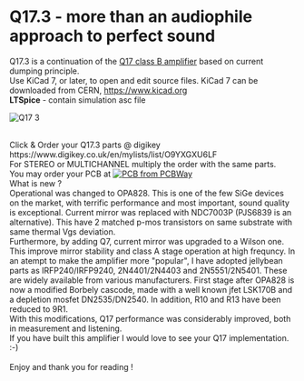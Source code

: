 # Q17.3 - more than an audiophile approach to perfect sound

Q17.3 is a continuation of the <a href="https://github.com/tiberiuvicol/Q17-audiophile-amplifier">Q17 class B amplifier</a> based on current dumping principle.<br>
Use KiCad 7, or later, to open and edit source files.  KiCad 7 can be downloaded from CERN, https://www.kicad.org<br>
<b>LTSpice</b> - contain simulation asc file<br>

![Q17 3](https://github.com/tiberiuvicol/Q17.3/assets/22703498/c33cf50d-2c76-4c90-9847-e79272e3e053)

<br>
Click & Order your Q17.3 parts @ digikey https://www.digikey.co.uk/en/mylists/list/O9YXGXU6LF <br>
For STEREO or MULTICHANNEL multiply the order with the same parts. <br>
You may order your PCB at 
<a href="https://www.pcbway.com/project/shareproject/Q17_3_more_than_an_audiophile_approach_5a49a5dd.html"><img src="https://www.pcbway.com/project/img/images/frompcbway-1220.png" alt="PCB from PCBWay" /></a>
<br>
What is new ? <br>
Operational was changed to OPA828. This is one of the few SiGe devices on the market, with terrific performance and most important, sound quality is exceptional.
Current mirror was replaced with NDC7003P (PJS6839 is an alternative). This have 2 matched p-mos transistors on same substrate with same thermal Vgs deviation.<br>
Furthermore, by adding Q7, current mirror was upgraded to a Wilson one. This improve mirror stability and class A stage operation at high frequncy.
In an atempt to make the amplifier more "popular", I have adopted jellybean parts as IRFP240/IRFP9240, 2N4401/2N4403 and 2N5551/2N5401. These are widely available from various manufacturers.
First stage after OPA828 is now a modified Borbely cascode, made with a well known jfet LSK170B and a depletion mosfet DN2535/DN2540. 
In addition, R10 and R13 have been reduced to 9R1.<br>
With this modifications, Q17 performance was considerably improved, both in measurement and listening.
<br>
If you have built this amplifier I would love to see your Q17 implementation. :-) <br>
<br>
Enjoy and thank you for reading !
